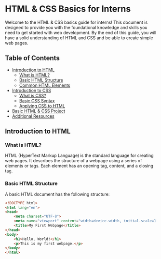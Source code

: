 # HTML & CSS Basics for Interns

Welcome to the HTML & CSS basics guide for interns! This document is designed to provide you with the foundational knowledge and skills you need to get started with web development. By the end of this guide, you will have a solid understanding of HTML and CSS and be able to create simple web pages.

## Table of Contents

- [Introduction to HTML](#introduction-to-html)
  - [What is HTML?](#what-is-html)
  - [Basic HTML Structure](#basic-html-structure)
  - [Common HTML Elements](#common-html-elements)
- [Introduction to CSS](#introduction-to-css)
  - [What is CSS?](#what-is-css)
  - [Basic CSS Syntax](#basic-css-syntax)
  - [Applying CSS to HTML](#applying-css-to-html)
- [Basic HTML & CSS Project](#basic-html--css-project)
- [Additional Resources](#additional-resources)

## Introduction to HTML

### What is HTML?

HTML (HyperText Markup Language) is the standard language for creating web pages. It describes the structure of a webpage using a series of elements or tags. Each element has an opening tag, content, and a closing tag.

### Basic HTML Structure

A basic HTML document has the following structure:

```html
<!DOCTYPE html>
<html lang="en">
<head>
    <meta charset="UTF-8">
    <meta name="viewport" content="width=device-width, initial-scale=1.0">
    <title>My First Webpage</title>
</head>
<body>
    <h1>Hello, World!</h1>
    <p>This is my first webpage.</p>
</body>
</html>
